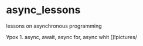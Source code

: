 # async_lessons
lessons on asynchronous programming

Урок 1. async, await, async for, async whit
[]!pictures/

